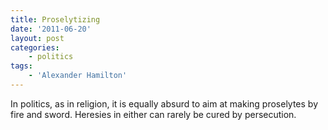 ```yaml
---
title: Proselytizing
date: '2011-06-20'
layout: post
categories:
    - politics
tags:
    - 'Alexander Hamilton'
---
```


In politics, as in religion, it is equally absurd to aim at making proselytes by fire and sword. Heresies in either can rarely be cured by persecution.